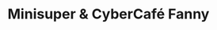 ---
title: "Minisuper & CyberCafé Fanny"
url: /san-pablo-viejo/minisuper-y-cybercafe-fanny/
shop: comodidad
---